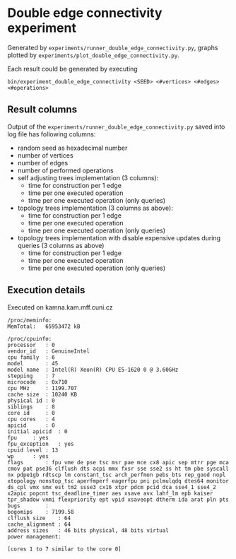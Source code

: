 Double edge connectivity experiment
===================================
Generated by `experiments/runner_double_edge_connectivity.py`, graphs plotted by `experiments/plot_double_edge_connectivity.py`.

Each result could be generated by executing
```
bin/experiment_double_edge_connectivity <SEED> <#vertices> <#edges> <#operations>
```

Result columns
-----------------
Output of the `experiments/runner_double_edge_connectivity.py` saved into log file has following columns:

* random seed as hexadecimal number
* number of vertices
* number of edges
* number of performed operations
* self adjusting trees implementation (3 columns):
    * time for construction per 1 edge
    * time per one executed operation
    * time per one executed operation (only queries)
* topology trees implementation (3 columns as above):
    * time for construction per 1 edge
    * time per one executed operation
    * time per one executed operation (only queries)
* topology trees implementation with disable expensive updates during queries (3 columns as above)
    * time for construction per 1 edge
    * time per one executed operation
    * time per one executed operation (only queries)

Execution details
-----------------
Executed on kamna.kam.mff.cuni.cz

```
/proc/meminfo:
MemTotal:	65953472 kB

/proc/cpuinfo:
processor	: 0
vendor_id	: GenuineIntel
cpu family	: 6
model		: 45
model name	: Intel(R) Xeon(R) CPU E5-1620 0 @ 3.60GHz
stepping	: 7
microcode	: 0x710
cpu MHz		: 1199.707
cache size	: 10240 KB
physical id	: 0
siblings	: 8
core id		: 0
cpu cores	: 4
apicid		: 0
initial apicid	: 0
fpu		: yes
fpu_exception	: yes
cpuid level	: 13
wp		: yes
flags		: fpu vme de pse tsc msr pae mce cx8 apic sep mtrr pge mca cmov pat pse36 clflush dts acpi mmx fxsr sse sse2 ss ht tm pbe syscall nx pdpe1gb rdtscp lm constant_tsc arch_perfmon pebs bts rep_good nopl xtopology nonstop_tsc aperfmperf eagerfpu pni pclmulqdq dtes64 monitor ds_cpl vmx smx est tm2 ssse3 cx16 xtpr pdcm pcid dca sse4_1 sse4_2 x2apic popcnt tsc_deadline_timer aes xsave avx lahf_lm epb kaiser tpr_shadow vnmi flexpriority ept vpid xsaveopt dtherm ida arat pln pts
bugs		:
bogomips	: 7199.58
clflush size	: 64
cache_alignment	: 64
address sizes	: 46 bits physical, 48 bits virtual
power management:

[cores 1 to 7 similar to the core 0]
```
